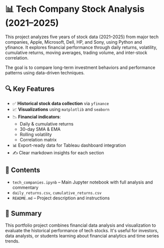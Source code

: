 # 📊 Tech Company Stock Analysis (2021–2025)

This project analyzes five years of stock data (2021–2025) from major tech companies, Apple, Microsoft, Dell, HP, and Sony, using Python and yfinance. It explores financial performance through daily returns, volatility, cumulative returns, moving averages, trading volume, and inter-stock correlation.

The goal is to compare long-term investment behaviors and performance patterns using data-driven techniques.

## 🔍 Key Features
- ✅ **Historical stock data collection** via `yfinance`
- 📈 **Visualizations** using `matplotlib` and `seaborn`
- 📉 **Financial indicators**: 
  - Daily & cumulative returns
  - 30-day SMA & EMA
  - Rolling volatility
  - Correlation matrix
- 📊 Export-ready data for Tableau dashboard integration
- ✍️ Clear markdown insights for each section

## 📂 Contents
- `tech_companies.ipynb` – Main Jupyter notebook with full analysis and commentary
- `daily_returns.csv`, `cumulative_returns.csv`
- `README.md` – Project description and instructions


## 📌 Summary
This portfolio project combines financial data analysis and visualization to evaluate the historical performance of tech stocks. It's useful for investors, data analysts, or students learning about financial analytics and time series trends.

